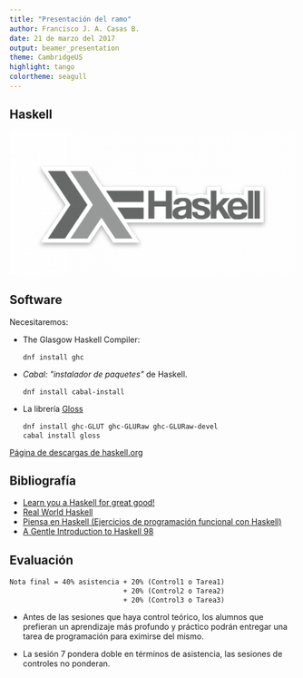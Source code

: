 ```yaml
---
title: "Presentación del ramo"
author: Francisco J. A. Casas B.
date: 21 de marzo del 2017
output: beamer_presentation
theme: CambridgeUS
highlight: tango
colortheme: seagull
---
```


## Haskell

![Logo de Haskell](media/haskell_logo.png)

## Software

Necesitaremos:

* The Glasgow Haskell Compiler:
    ```
    dnf install ghc
    ```
* *Cabal: "instalador de paquetes"* de Haskell.
    ```
    dnf install cabal-install
    ```
* La librería [Gloss]()
    ```
    dnf install ghc-GLUT ghc-GLURaw ghc-GLURaw-devel
    cabal install gloss
    ```

[Página de descargas de haskell.org](https://www.haskell.org/downloads)

## Bibliografía

* [Learn you a Haskell for great good!](http://learnyouahaskell.com/chapters)
* [Real World Haskell](http://book.realworldhaskell.org/read/)
* [Piensa en Haskell (Ejercicios de programación funcional con Haskell)](https://openlibra.com/en/book/piensa-en-haskell-ejercicios-de-programacion-funcional-con-haskell)
* [A Gentle Introduction to Haskell 98](https://www.haskell.org/tutorial/haskell-98-tutorial.pdf)

## Evaluación

```
Nota final = 40% asistencia + 20% (Control1 o Tarea1)
                            + 20% (Control2 o Tarea2)
                            + 20% (Control3 o Tarea3)
```

* Antes de las sesiones que haya control teórico, los alumnos que prefieran un aprendizaje más profundo y práctico podrán entregar una tarea de programación para eximirse del mismo.

* La sesión 7 pondera doble en términos de asistencia, las sesiones de controles no ponderan.
